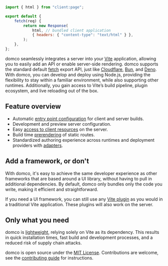 ```js {1,6}
import { html } from "client:page";

export default {
	fetch(req) {
		return new Response(
			html, // bundled client application
			{ headers: { "content-type": "text/html" } },
		);
	},
};
```

domco seamlessly integrates a server into your [Vite](https://vitejs.dev) application, allowing you to easily add an API or enable server-side rendering. domco supports the standard default [fetch](https://developer.mozilla.org/en-US/docs/Web/API/Fetch_API) export API, just like [Cloudflare](https://developers.cloudflare.com/workers/runtime-apis/fetch/#syntax), [Bun](https://bun.sh/docs/api/http#export-default-syntax), and [Deno](https://docs.deno.com/runtime/fundamentals/http_server/#default-fetch-export). With domco, you can develop and deploy using Node.js, providing the flexibility to stay within a familiar environment, while also supporting other runtimes. Additionally, you gain access to Vite’s build pipeline, plugin ecosystem, and live reloading out of the box.

## Feature overview

- Automatic [entry point configuration](/tutorial#entry-points) for client and server builds.
- Development and preview server configuration.
- Easy [access to client resources](/tutorial#virtual-modules) on the server.
- Build time [prerendering](/tutorial#prerender) of static routes.
- Standardized authoring experience across runtimes and deployment providers with [adapters](/deploy#adapters).

## Add a framework, or don't

With domco, it's easy to achieve the same developer experience as other frameworks that are based around a UI library, without having to pull in additional dependencies. By default, domco only bundles only the code you write, making it efficient and straightforward.

If you need a UI framework, you can still use any [Vite plugin](https://vitejs.dev/plugins/) as you would in a traditional Vite application. These plugins will also work on the server.

## Only what you need

domco is [lightweight](https://npmgraph.js.org/?q=domco), relying solely on Vite as its dependency. This results in quick installation times, fast build and development processes, and a reduced risk of supply chain attacks.

domco is open source under the [MIT License](https://github.com/rossrobino/domco/blob/main/LICENSE.md). Contributions are welcome, see the [contributing guide](https://github.com/rossrobino/domco/blob/main/CONTRIBUTING.md) for instructions.
